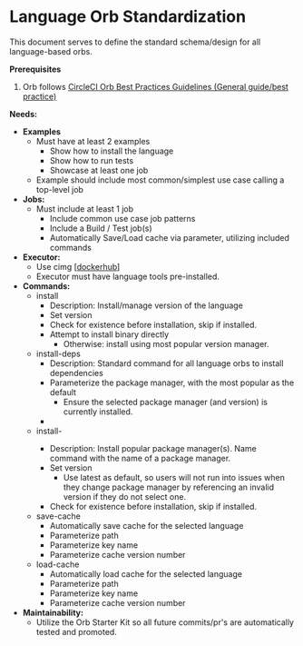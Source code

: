 # Language Orb Standardization

This document serves to define the standard schema/design for all language-based orbs.

**Prerequisites**


1. Orb follows [CircleCI Orb Best Practices Guidelines (General guide/best practice)](https://github.com/CircleCI-Public/Orb-Policies/blob/master/Orb%20Best%20Practices%20Guidelines.md)

**Needs:**



*   **Examples**
    *   Must have at least 2 examples
        *   Show how to install the language
        *   Show how to run tests
        *   Showcase at least one job
    *   Example should include most common/simplest use case calling a top-level job
*   **Jobs:**
    *   Must include at least 1 job
        *   Include common use case job patterns
        *   Include a Build / Test job(s)
        *   Automatically Save/Load cache via parameter, utilizing included commands
*   **Executor:**
    *   Use cimg [[dockerhub](https://hub.docker.com/u/cimg)]
    *   Executor must have language tools pre-installed.
*   **Commands:**
    *   install
        *   Description: Install/manage version of the language
        *   Set version
        *   Check for existence before installation, skip if installed.
        *   Attempt to install binary directly
            *   Otherwise: install using most popular version manager.
    *   install-deps
        *   Description: Standard command for all language orbs to install dependencies
        *   Parameterize the package manager, with the most popular as the default
            *   Ensure the selected package manager (and version) is currently installed.
        *   
    *   install-<packagemanager>
        *   Description: Install popular package manager(s). Name command with the name of a package manager.
        *   Set version 
            *   Use latest as default, so users will not run into issues when they change package manager by referencing an invalid version if they do not select one.
        *   Check for existence before installation, skip if installed.
    *   save-cache
        *   Automatically save cache for the selected language
        *   Parameterize path
        *   Parameterize key name
        *   Parameterize cache version number
    *   load-cache
        *   Automatically load cache for the selected language
        *   Parameterize path
        *   Parameterize key name
        *   Parameterize cache version number
*   **Maintainability:**
    *   Utilize the Orb Starter Kit so all future commits/pr's are automatically tested and promoted.
